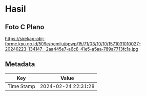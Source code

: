 # Hasil

## Foto C Plano

https://sirekap-obj-formc.kpu.go.id/509e/pemilu/ppwp/15/71/03/10/10/1571031010027-20240223-134147--2aa445e7-a6c8-41e5-a5aa-789a7713fc1a.jpg


## Metadata

| Key        | Value               |
| ---------- | ------------------- |
| Time Stamp | 2024-02-24 22:31:28 |



